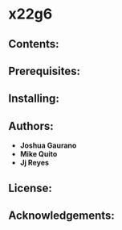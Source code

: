 # x22g6

## Contents:

## Prerequisites: 

## Installing: 

## Authors:
* **Joshua Gaurano** 
* **Mike Quito**
* **Jj Reyes**

## License:

## Acknowledgements:
